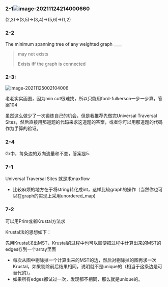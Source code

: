 ### 2-1![image-20211124214000660](/Users/naoyuki/Library/Application%20Support/typora-user-images/image-20211124214000660.png)

(2,3)->(3,5)->(3,4)->(5,6)->(1,2)

### 2-2

The minimum spanning tree of any weighted graph ____

> may not exists
>
> Exists iff the graph is connected

### 2-3:

![image-20211125002104006](https://i.loli.net/2021/11/25/jWxmV1tR7ZTcfrl.png)

老老实实画图，因为min cut很难找，所以只能用ford-fulkerson一步一步算，答案104

虽然这么做少了一次锻炼自己的机会，但是我推荐先做完Universal Traversal Sites，然后直接用那道题的代码来求这道题的答案，或者你可以用那道题的代码作为手算的验证。

### 2-4

Gr中，每条边的双向流量和不变，答案是5.

### 7-1

Universal Traversal Sites 就是求maxflow

* 比较麻烦的地方在于将string转化成int，这样比较graph的操作（当然你也可以在graph的实现上采用unordered_map)

### 7-2

可以用Prim或者Krustal方法求

Krustal法的思想如下：

先用Krustal求出MST，Krustal的过程中也可以顺便把过程中计算出来的MST的edges存到一个array里面

* 每次从图中剔除掉一个计算出来的MST的边，然后对剔除掉的图再求一次Krustal，如果剔除前后结果相同，说明就不是unique的（相当于这条边是可替代的）。
* 如果所有edges都试过一次，发现都不相同，那么就是unique的。
